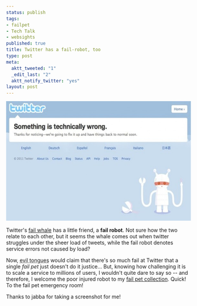 ```yaml
--- 
status: publish
tags: 
- failpet
- Tech Talk
- websights
published: true
title: Twitter has a fail-robot, too
type: post
meta: 
  aktt_tweeted: "1"
  _edit_last: "2"
  aktt_notify_twitter: "yes"
layout: post
---
```

<a href="/media/wp/2011/03/twitter-failrobot.jpg"><img src="/media/wp/2011/03/twitter-failrobot-575x325.jpg" alt="" title="Twitter Failrobot" width="575" height="325" class="aligncenter size-large wp-image-3492" /></a>

Twitter's <a href="http://fredericiana.com/2009/08/01/why-wikipedia-might-need-a-fail-pet-and-why-mozilla-does-not/">fail whale</a> has a little friend, a <strong>fail robot</strong>. Not sure how the two relate to each other, but it seems the whale comes out when twitter struggles under the sheer load of tweets, while the fail robot denotes service errors not caused by load?

Now, <abbr title="Feel free to call this a Germanism, or better yet, based on a quote from ancient Roman politician Cato maior: &quot;We cannot control the evil tongues of others; but a good life enables us to disregard them.&quot;">evil tongues</abbr> would claim that there's so much fail at Twitter that a single <em>fail pet</em> just doesn't do it justice... But, knowing how challenging it is to scale a service to millions of users, I wouldn't quite dare to say so -- and therefore, I welcome the poor injured robot to my <a href="http://fredericiana.com/tag/failpet/">fail pet collection</a>. Quick! To the fail pet emergency room!

<p class="credits">Thanks to jabba for taking a screenshot for me!</p>
